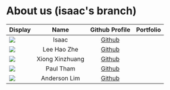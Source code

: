 # About us (isaac's branch)

Display | Name  | Github Profile | Portfolio 
--------|:-----:|:--------------:|:---------:
![](https://via.placeholder.com/100.png?text=Photo) | Isaac | [Github](https://github.com/isaacsaw25)
![](https://picsum.photos/seed/picsum/200/300) | Lee Hao Zhe | [Github](https://github.com/ehz0ah)
![](https://via.placeholder.com/100.png?text=Photo) | Xiong Xinzhuang | [Github](https://github.com/ThisisXXZ)
![](https://via.placeholder.com/100.png?text=Photo) | Paul Tham | [Github](https://github.com/paulktham)
![](https://via.placeholder.com/100.png?text=Photo) | Anderson Lim | [Github](https://github.com/Holy-An)
